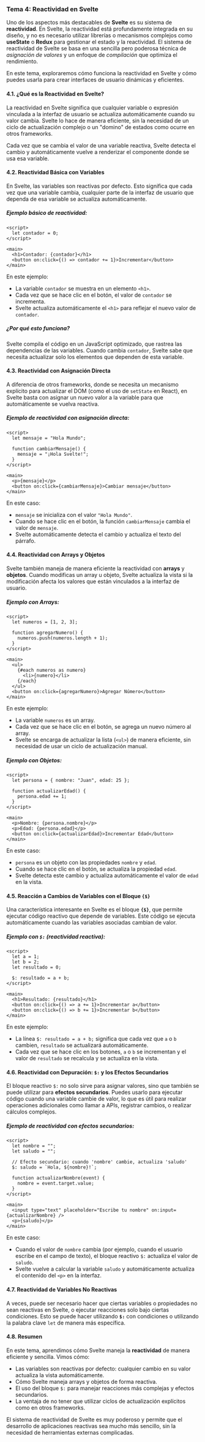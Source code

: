 ### **Tema 4: Reactividad en Svelte**

Uno de los aspectos más destacables de **Svelte** es su sistema de **reactividad**. En Svelte, la reactividad está profundamente integrada en su diseño, y no es necesario utilizar librerías o mecanismos complejos como **useState** o **Redux** para gestionar el estado y la reactividad. El sistema de reactividad de Svelte se basa en una sencilla pero poderosa técnica de *asignación de valores* y un enfoque de *compilación* que optimiza el rendimiento.

En este tema, exploraremos cómo funciona la reactividad en Svelte y cómo puedes usarla para crear interfaces de usuario dinámicas y eficientes.

#### **4.1. ¿Qué es la Reactividad en Svelte?**

La reactividad en Svelte significa que cualquier variable o expresión vinculada a la interfaz de usuario se actualiza automáticamente cuando su valor cambia. Svelte lo hace de manera eficiente, sin la necesidad de un ciclo de actualización complejo o un "domino" de estados como ocurre en otros frameworks.

Cada vez que se cambia el valor de una variable reactiva, Svelte detecta el cambio y automáticamente vuelve a renderizar el componente donde se usa esa variable.

#### **4.2. Reactividad Básica con Variables**

En Svelte, las variables son reactivas por defecto. Esto significa que cada vez que una variable cambia, cualquier parte de la interfaz de usuario que dependa de esa variable se actualiza automáticamente.

##### **Ejemplo básico de reactividad**:

```svelte
<script>
  let contador = 0;
</script>

<main>
  <h1>Contador: {contador}</h1>
  <button on:click={() => contador += 1}>Incrementar</button>
</main>
```

En este ejemplo:
- La variable `contador` se muestra en un elemento `<h1>`.
- Cada vez que se hace clic en el botón, el valor de `contador` se incrementa.
- Svelte actualiza automáticamente el `<h1>` para reflejar el nuevo valor de `contador`.

##### **¿Por qué esto funciona?**
Svelte compila el código en un JavaScript optimizado, que rastrea las dependencias de las variables. Cuando cambia `contador`, Svelte sabe que necesita actualizar solo los elementos que dependen de esta variable.

#### **4.3. Reactividad con Asignación Directa**

A diferencia de otros frameworks, donde se necesita un mecanismo explícito para actualizar el DOM (como el uso de `setState` en React), en Svelte basta con asignar un nuevo valor a la variable para que automáticamente se vuelva reactiva.

##### **Ejemplo de reactividad con asignación directa**:

```svelte
<script>
  let mensaje = "Hola Mundo";

  function cambiarMensaje() {
    mensaje = "¡Hola Svelte!";
  }
</script>

<main>
  <p>{mensaje}</p>
  <button on:click={cambiarMensaje}>Cambiar mensaje</button>
</main>
```

En este caso:
- `mensaje` se inicializa con el valor `"Hola Mundo"`.
- Cuando se hace clic en el botón, la función `cambiarMensaje` cambia el valor de `mensaje`.
- Svelte automáticamente detecta el cambio y actualiza el texto del párrafo.

#### **4.4. Reactividad con Arrays y Objetos**

Svelte también maneja de manera eficiente la reactividad con **arrays** y **objetos**. Cuando modificas un array u objeto, Svelte actualiza la vista si la modificación afecta los valores que están vinculados a la interfaz de usuario.

##### **Ejemplo con Arrays**:

```svelte
<script>
  let numeros = [1, 2, 3];

  function agregarNumero() {
    numeros.push(numeros.length + 1);
  }
</script>

<main>
  <ul>
    {#each numeros as numero}
      <li>{numero}</li>
    {/each}
  </ul>
  <button on:click={agregarNumero}>Agregar Número</button>
</main>
```

En este ejemplo:
- La variable `numeros` es un array.
- Cada vez que se hace clic en el botón, se agrega un nuevo número al array.
- Svelte se encarga de actualizar la lista (`<ul>`) de manera eficiente, sin necesidad de usar un ciclo de actualización manual.

##### **Ejemplo con Objetos**:

```svelte
<script>
  let persona = { nombre: "Juan", edad: 25 };

  function actualizarEdad() {
    persona.edad += 1;
  }
</script>

<main>
  <p>Nombre: {persona.nombre}</p>
  <p>Edad: {persona.edad}</p>
  <button on:click={actualizarEdad}>Incrementar Edad</button>
</main>
```

En este caso:
- `persona` es un objeto con las propiedades `nombre` y `edad`.
- Cuando se hace clic en el botón, se actualiza la propiedad `edad`.
- Svelte detecta este cambio y actualiza automáticamente el valor de `edad` en la vista.

#### **4.5. Reacción a Cambios de Variables con el Bloque `{$}`**

Una característica interesante en Svelte es el bloque **`{$}`**, que permite ejecutar código reactivo que depende de variables. Este código se ejecuta automáticamente cuando las variables asociadas cambian de valor.

##### **Ejemplo con `$:` (reactividad reactiva)**:

```svelte
<script>
  let a = 1;
  let b = 2;
  let resultado = 0;

  $: resultado = a + b;
</script>

<main>
  <h1>Resultado: {resultado}</h1>
  <button on:click={() => a += 1}>Incrementar a</button>
  <button on:click={() => b += 1}>Incrementar b</button>
</main>
```

En este ejemplo:
- La línea `$: resultado = a + b;` significa que cada vez que `a` o `b` cambien, `resultado` se actualizará automáticamente.
- Cada vez que se hace clic en los botones, `a` o `b` se incrementan y el valor de `resultado` se recalcula y se actualiza en la vista.

#### **4.6. Reactividad con Depuración: `$:` y los Efectos Secundarios**

El bloque reactivo `$:` no solo sirve para asignar valores, sino que también se puede utilizar para **efectos secundarios**. Puedes usarlo para ejecutar código cuando una variable cambie de valor, lo que es útil para realizar operaciones adicionales como llamar a APIs, registrar cambios, o realizar cálculos complejos.

##### **Ejemplo de reactividad con efectos secundarios**:

```svelte
<script>
  let nombre = "";
  let saludo = "";

  // Efecto secundario: cuando 'nombre' cambie, actualiza 'saludo'
  $: saludo = `Hola, ${nombre}!`;

  function actualizarNombre(event) {
    nombre = event.target.value;
  }
</script>

<main>
  <input type="text" placeholder="Escribe tu nombre" on:input={actualizarNombre} />
  <p>{saludo}</p>
</main>
```

En este caso:
- Cuando el valor de `nombre` cambia (por ejemplo, cuando el usuario escribe en el campo de texto), el bloque reactivo `$:` actualiza el valor de `saludo`.
- Svelte vuelve a calcular la variable `saludo` y automáticamente actualiza el contenido del `<p>` en la interfaz.

#### **4.7. Reactividad de Variables No Reactivas**

A veces, puede ser necesario hacer que ciertas variables o propiedades no sean reactivas en Svelte, o ejecutar reacciones solo bajo ciertas condiciones. Esto se puede hacer utilizando **`$:`** con condiciones o utilizando la palabra clave `let` de manera más específica.

#### **4.8. Resumen**

En este tema, aprendimos cómo Svelte maneja la **reactividad** de manera eficiente y sencilla. Vimos cómo:
- Las variables son reactivas por defecto: cualquier cambio en su valor actualiza la vista automáticamente.
- Cómo Svelte maneja arrays y objetos de forma reactiva.
- El uso del bloque `$:` para manejar reacciones más complejas y efectos secundarios.
- La ventaja de no tener que utilizar ciclos de actualización explícitos como en otros frameworks.

El sistema de reactividad de Svelte es muy poderoso y permite que el desarrollo de aplicaciones reactivas sea mucho más sencillo, sin la necesidad de herramientas externas complicadas.